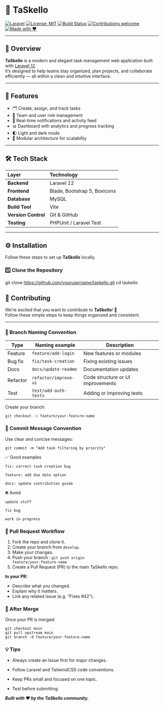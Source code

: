 # 🧩 TaSkello

[![Laravel](https://img.shields.io/badge/Laravel-12.x-FF2D20?logo=laravel&logoColor=white)](https://laravel.com/)
[![License: MIT](https://img.shields.io/badge/License-MIT-yellow.svg)](LICENSE)
[![Build Status](https://img.shields.io/github/actions/workflow/status/yourusername/taskello/laravel.yml?branch=main)](https://github.com/yourusername/taskello/actions)
[![Contributions welcome](https://img.shields.io/badge/contributions-welcome-brightgreen.svg)](#-contributing)
[![Made with ❤️](https://img.shields.io/badge/Made%20with-%E2%9D%A4-red)](#)

---

## 📝 Overview

**TaSkello** is a modern and elegant task management web application built with [Laravel 12](https://laravel.com/).  
It’s designed to help teams stay organized, plan projects, and collaborate efficiently — all within a clean and intuitive interface.

---

## 🚀 Features

- 🗂️ Create, assign, and track tasks  
- 👥 Team and user role management  
- 📨 Real-time notifications and activity feed  
- 📊 Dashboard with analytics and progress tracking  
- 🌓 Light and dark mode  
- 🧱 Modular architecture for scalability  

---

## 🛠️ Tech Stack

| Layer | Technology |
|:------|:------------|
| **Backend** | Laravel 12 |
| **Frontend** | Blade, Bootstrap 5, Boxicons |
| **Database** | MySQL |
| **Build Tool** | Vite |
| **Version Control** | Git & GitHub |
| **Testing** | PHPUnit / Laravel Test |

---

## ⚙️ Installation

Follow these steps to set up **TaSkello** locally.

### 1️⃣ Clone the Repository

git clone https://github.com/yourusername/taskello.git
cd taskello


## 🤝 Contributing

We’re excited that you want to contribute to **TaSkello**! 🎉  
Follow these simple steps to keep things organized and consistent.

---

### 🌿 Branch Naming Convention

| Type | Naming example | Description |
|------|----------------|--------------|
| Feature | `feature/add-login` | New features or modules |
| Bug fix | `fix/task-creation` | Fixing existing issues |
| Docs | `docs/update-readme` | Documentation updates |
| Refactor | `refactor/improve-ui` | Code structure or UI improvements |
| Test | `test/add-auth-tests` | Adding or improving tests |

Create your branch:
```bash
git checkout -b feature/your-feature-name
```

### 🧠 Commit Message Convention
Use clear and concise messages:
```
git commit -m "Add task filtering by priority"
```

✅ Good examples
```
fix: correct task creation bug

feature: add due date option

docs: update contribution guide
```
❌ Avoid
```
update stuff

fix bug

work in progress
```

### 🔁 Pull Request Workflow

1. Fork the repo and clone it.
2. Create your branch from <code>develop</code>.
3. Make your changes.
4. Push your branch  : <code>git push origin feature/your-feature-name</code>
5. Create a Pull Request (PR) to the main TaSkello repo.

<b>In your PR:</b>
- Describe what you changed.
- Explain why it matters.
- Link any related issue (e.g. “Fixes #42”).

### 🧹 After Merge
Once your PR is merged:

```
git checkout main
git pull upstream main
git branch -d feature/your-feature-name
```

### 💡 Tips

- Always create an Issue first for major changes.

- Follow Laravel and TailwindCSS code conventions.

- Keep PRs small and focused on one topic.

- Test before submitting.


<i><b>Built with ❤️ by the TaSkello community.</b></i>
